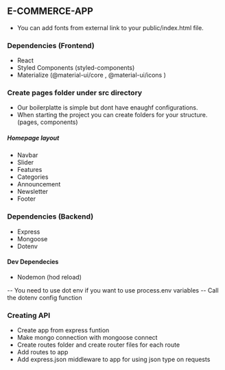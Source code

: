 ## E-COMMERCE-APP

- You can add fonts from external link to your public/index.html file.

### Dependencies (Frontend)

- React
- Styled Components (styled-components)
- Materialize (@material-ui/core , @material-ui/icons )

### Create pages folder under src directory

- Our boilerplatte is simple but dont have enaughf configurations.
- When starting the project you can create folders for your structure. (pages, components)

##### Homepage layout

- Navbar
- Slider
- Features
- Categories
- Announcement
- Newsletter
- Footer

### Dependencies (Backend)

- Express
- Mongoose
- Dotenv

#### Dev Dependecies
- Nodemon (hod reload)

-- You need to use dot env if you want to use process.env variables 
-- Call the dotenv config function

### Creating API
- Create app from express funtion
- Make mongo connection with mongoose connect
- Create routes folder and create router files for each route 
- Add routes to app 
- Add express.json middleware to app for using json type on requests